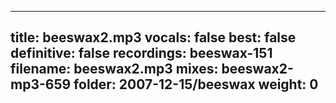 
---
title: beeswax2.mp3
vocals: false
best: false
definitive: false
recordings: beeswax-151
filename: beeswax2.mp3
mixes: beeswax2-mp3-659
folder: 2007-12-15/beeswax
weight: 0
---
